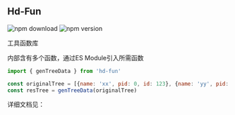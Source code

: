 ## Hd-Fun

![npm download](https://img.shields.io/npm/dt/hd-fun)
![npm version](https://img.shields.io/npm/v/hd-fun)

工具函数库

内部含有多个函数，通过ES Module引入所需函数

```js
import { genTreeData } from 'hd-fun'

const originalTree = [{name: 'xx', pid: 0, id: 123}, {name: 'yy', pid: 123, id: 1234} ]
const resTree = genTreeData(originalTree)
```

详细文档见：